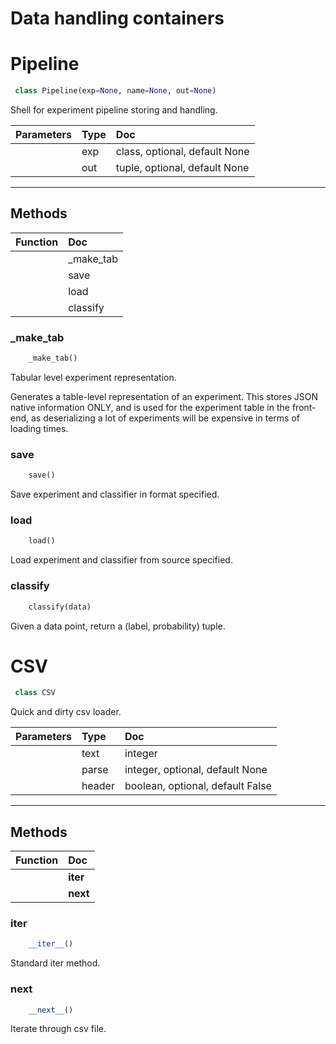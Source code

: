 # Data handling containers


# Pipeline 

``` python 
 class Pipeline(exp=None, name=None, out=None) 
```

Shell for experiment pipeline storing and handling.

| Parameters    | Type             | Doc             |
|:-------|:-----------------|:----------------|
        | exp | class, optional, default None |         Instance of Experimen with fitted pipes. If not supplied, name and        source should be set. |
        | out | tuple, optional, default None | Tuple with storage options, can be "json" (json serialization),or "db" (for database storage, requires blitzdb). |
        

--------- 

## Methods 

 

| Function    | Doc             |
|:-------|:----------------|
        | _make_tab | Tabular level experiment representation. |
        | save | Save experiment and classifier in format specified. |
        | load | Load experiment and classifier from source specified. |
        | classify | Given a data point, return a (label, probability) tuple. |
         
 

### _make_tab

``` python 
    _make_tab() 
```


Tabular level experiment representation.

Generates a table-level representation of an experiment. This stores
JSON native information ONLY, and is used for the experiment table in
the front-end, as deserializing a lot of experiments will be expensive
in terms of loading times.

### save

``` python 
    save() 
```


Save experiment and classifier in format specified.

### load

``` python 
    load() 
```


Load experiment and classifier from source specified.

### classify

``` python 
    classify(data) 
```


Given a data point, return a (label, probability) tuple.


# CSV 

``` python 
 class CSV 
```

Quick and dirty csv loader.

| Parameters    | Type             | Doc             |
|:-------|:-----------------|:----------------|
        | text | integer |         Index integer of the .csv where the text is located. |
        | parse | integer, optional, default None |         Index integer of the .csv where the annotations are provided. Currently        it assumes that these are per instance a list of, for every word,        (token, lemma, POS). Frog and spaCy are implemented to provide these        for you. |
        | header | boolean, optional, default False |         If the file has a header, you can skip it by setting this to true. |
        

--------- 

## Methods 

 

| Function    | Doc             |
|:-------|:----------------|
        | __iter__ | Standard iter method. |
        | __next__ | Iterate through csv file. |
         
 

### __iter__

``` python 
    __iter__() 
```


Standard iter method.

### __next__

``` python 
    __next__() 
```


Iterate through csv file.